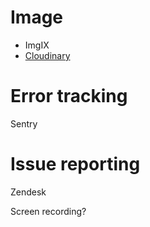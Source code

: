 # Image

- ImgIX
- [Cloudinary](https://cloudinary.com/)

# Error tracking

Sentry

# Issue reporting

Zendesk

Screen recording?

